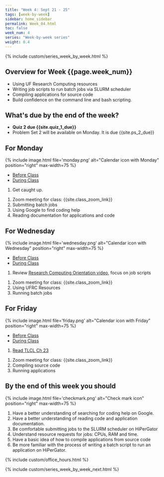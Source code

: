 ```yaml
---
title: "Week 4: Sept 21 - 25"
tags: [week-by-week]
sidebar: home_sidebar
permalink: Week_04.html
toc: false
week_num: 4
series: "Week-by-week series"
weight: 0.4
---
```


{% include custom/series_week_by_week.html %}

## Overview for Week {{page.week_num}}

* Using UF Research Computing resources
* Writing job scripts to run batch jobs via SLURM scheduler
* Compiling applications for source code
* Build confidence on the command line and bash scripting.

## What's due by the end of the week?

* **Quiz 2 due {{site.quiz_1_due}}**
* Problem Set 2 will be available on Monday. It is due {{site.ps_2_due}}

## For Monday

{% include image.html file='monday.png' alt="Calendar icon with Monday" position="right" max-width=75 %}

<ul id="MondayTabs" class="nav nav-tabs">
    <li class="active"><a href="#MonBefore" data-toggle="tab">Before Class</a></li>
    <li><a href="#MonDuring" data-toggle="tab">During Class</a></li>
</ul>
<div class="tab-content">
    <div role="tabpanel" class="tab-pane active" id="MonBefore">
        <ol>
          <li>Get caught up.</li>
        </ol>
    </div>
    <div role="tabpanel" class="tab-pane" id="MonDuring">
        <ol>
          <li>Zoom meeting for class: {{site.class_zoom_link}}</li>
          <li>Submitting batch jobs</li>
          <li>Using Google to find coding help</li>
          <li>Reading documentation for applications and code</li>
        </ol>
    </div>
</div>

## For Wednesday

{% include image.html file='wednesday.png' alt="Calendar icon with Wednesday" position="right" max-width=75 %}

<ul id="WednesdayTabs" class="nav nav-tabs">
    <li class="active"><a href="#WedBefore" data-toggle="tab">Before Class</a></li>
    <li><a href="#WedDuring" data-toggle="tab">During Class</a></li>
</ul>
<div class="tab-content">
    <div role="tabpanel" class="tab-pane active" id="WedBefore">
        <ol>
          <li>Review <a href="https://training.it.ufl.edu/training/items/orientation-materials-for-courses-using-rc.html">Research Computing Orientation video</a>, focus on job scripts</li>
        </ol>
    </div>
    <div role="tabpanel" class="tab-pane" id="WedDuring">
        <ol>
          <li>Zoom meeting for class: {{site.class_zoom_link}}</li>
          <li>Using UFRC Resources</li>
          <li>Running batch jobs</li> 
        </ol>
    </div>
</div>

## For Friday

{% include image.html file='friday.png' alt="Calendar icon with Friday" position="right" max-width=75 %}

<ul id="FridayTabs" class="nav nav-tabs">
    <li class="active"><a href="#FriBefore" data-toggle="tab">Before Class</a></li>
    <li><a href="#FriDuring" data-toggle="tab">During Class</a></li>
</ul>
<div class="tab-content">
    <div role="tabpanel" class="tab-pane active" id="FriBefore">
        <ol>
          <li><a href="TLCL_6.html">Read TLCL Ch 23</a></li>
        </ol>
    </div>
    <div role="tabpanel" class="tab-pane" id="FriDuring">
        <ol>
          <li>Zoom meeting for class: {{site.class_zoom_link}}</li>
          <li>Compiling source code</li>
          <li>Running applications</li>
        </ol>
    </div>
</div>

## By the end of this week you should

{% include image.html file='checkmark.png' alt="Check mark icon" position="right" max-width=75 %}

1. Have a better understanding of searching for coding help on Google.
1. Have a better understanding of reading code and application documentation.
1. Be comfortable submitting jobs to the SLURM scheduler on HiPerGator
1. Understand resource requests for jobs: CPUs, RAM and time.
1. Have a basic idea of how to compile applications from source code
1. Be more familiar with the process of writing a batch script to run an application on HiPerGator.

{% include custom/office_hours.html %}

{% include custom/series_week_by_week_next.html %}
